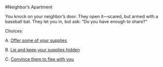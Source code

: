 #Neighbor’s Apartment

You knock on your neighbor’s door. They open it—scared, but armed with a baseball bat. They let you in, but ask: “Do you have enough to share?”

Choices:

A. [Offer some of your supplies](/OptionC/community.md)

B. [Lie and keep your supplies hidden](/OptionC/outside)

C. [Convince them to flee with you](goUS.md)